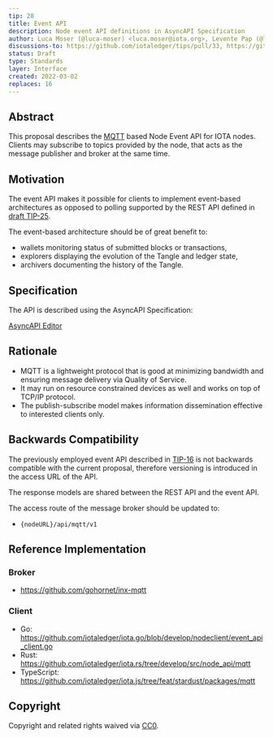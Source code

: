```yaml
---
tip: 28
title: Event API
description: Node event API definitions in AsyncAPI Specification
author: Luca Moser (@luca-moser) <luca.moser@iota.org>, Levente Pap (@lzpap) <levente.pap@iota.org>
discussions-to: https://github.com/iotaledger/tips/pull/33, https://github.com/iotaledger/tips/pull/66
status: Draft
type: Standards
layer: Interface
created: 2022-03-02
replaces: 16
---
```


## Abstract

This proposal describes the [MQTT](https://mqtt.org/) based Node Event API for IOTA nodes. Clients may subscribe to
topics provided by the node, that acts as the message publisher and broker at the same time.

## Motivation

The event API makes it possible for clients to implement event-based architectures as opposed to polling supported
by the REST API defined in [draft TIP-25](../TIP-0025/tip-0025.md).

The event-based architecture should be of great benefit to:
 - wallets monitoring status of submitted blocks or transactions,
 - explorers displaying the evolution of the Tangle and ledger state,
 - archivers documenting the history of the Tangle.

## Specification

The API is described using the AsyncAPI Specification:

[AsyncAPI Editor](https://studio.asyncapi.com/?url=https://raw.githubusercontent.com/iotaledger/tips/main/tips/TIP-0028/event-api.yml)

## Rationale

 - MQTT is a lightweight protocol that is good at minimizing bandwidth and ensuring message delivery via Quality of Service.
 - It may run on resource constrained devices as well and works on top of TCP/IP protocol.
 - The publish-subscribe model makes information dissemination effective to interested clients only.

## Backwards Compatibility

The previously employed event API described in [TIP-16](../TIP-0016/tip-0016.md) is not backwards compatible with the
current proposal, therefore versioning is introduced in the access URL of the API.

The response models are shared between the REST API and the event API.

The access route of the message broker should be updated to:
 - `{nodeURL}/api/mqtt/v1`

## Reference Implementation

### Broker
 - https://github.com/gohornet/inx-mqtt

### Client
 - Go: https://github.com/iotaledger/iota.go/blob/develop/nodeclient/event_api_client.go
 - Rust: https://github.com/iotaledger/iota.rs/tree/develop/src/node_api/mqtt
 - TypeScript: https://github.com/iotaledger/iota.js/tree/feat/stardust/packages/mqtt

## Copyright

Copyright and related rights waived via [CC0](https://creativecommons.org/publicdomain/zero/1.0/).
